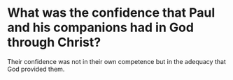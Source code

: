 # What was the confidence that Paul and his companions had in God through Christ?

Their confidence was not in their own competence but in the adequacy that God provided them.
